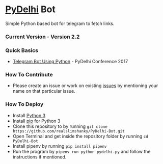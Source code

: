 # [PyDelhi](https://pydelhi.org) Bot
Simple Python based bot for telegram to fetch links.

### Current Version - Version 2.2

### Quick Basics
* [Telegram Bot Using Python](https://www.youtube.com/watch?v=J6aZlUzxL5w) - PyDelhi Conference 2017

### How To Contribute

* Please create an issue or work on existing [issues](https://github.com/realslimshanky/PyDelhi-Bot/issues) by mentioning your name on that particular issue.

### How To Deploy

* Install [Python 3](https://www.python.org/downloads/)
* Install [pip](https://pip.pypa.io/en/stable/installing/) for Python 3
* Clone this repository to by running `git clone https://github.com/realslimshanky/PyDelhi-Bot.git`
* Open Terminal and get inside the repository folder by running `cd PyDelhi-Bot`
* Install pipenv by running `pip install pipenv`
* Run the program by `pipenv run python pydelhi.py` and follow the instructions if mentioned.
